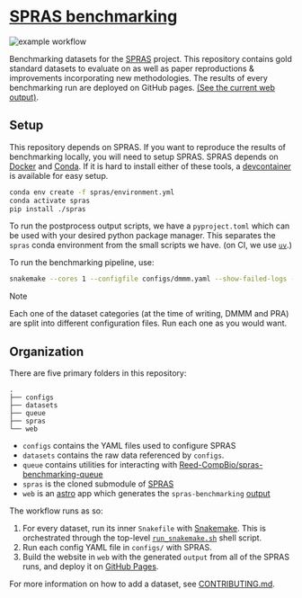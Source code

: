 # [SPRAS benchmarking](https://reed-compbio.github.io/spras-benchmarking/)

![example workflow](https://github.com/Reed-CompBio/spras-benchmarking/actions/workflows/publish.yml/badge.svg)

Benchmarking datasets for the [SPRAS](https://github.com/Reed-CompBio/spras) project. This repository contains gold standard datasets to evaluate on as well as paper reproductions & improvements incorporating new methodologies.
The results of every benchmarking run are deployed on GitHub pages. [(See the current web output)](https://reed-compbio.github.io/spras-benchmarking/).

## Setup

This repository depends on SPRAS. If you want to reproduce the results of benchmarking locally,
you will need to setup SPRAS. SPRAS depends on [Docker](https://www.docker.com/) and [Conda](https://docs.conda.io/projects/conda/en/stable/). If it is hard to install either of these tools,
a [devcontainer](https://containers.dev/) is available for easy setup.

```sh
conda env create -f spras/environment.yml
conda activate spras
pip install ./spras
```

To run the postprocess output scripts, we have a `pyproject.toml` which can be used with your desired python package manager. This separates
the `spras` conda environment from the small scripts we have. (on CI, we use [`uv`](https://docs.astral.sh/uv/).)

To run the benchmarking pipeline, use:

```sh
snakemake --cores 1 --configfile configs/dmmm.yaml --show-failed-logs -s spras/Snakefile
```

> [!NOTE]
> Each one of the dataset categories (at the time of writing, DMMM and PRA) are split into different configuration files.
> Run each one as you would want.

## Organization

There are five primary folders in this repository:

```
.
├── configs
├── datasets
├── queue
├── spras
└── web
```

- `configs` contains the YAML files used to configure SPRAS
- `datasets` contains the raw data referenced by `configs`.
- `queue` contains utilities for interacting with [Reed-CompBio/spras-benchmarking-queue](https://github.com/Reed-CompBio/spras-benchmarking-queue)
- `spras` is the cloned submodule of [SPRAS](https://github.com/reed-compbio/spras)
- `web` is an [astro](https://astro.build/) app which generates the `spras-benchmarking` [output](https://reed-compbio.github.io/spras-benchmarking/)

The workflow runs as so:

1. For every dataset, run its inner `Snakefile` with [Snakemake](https://snakemake.readthedocs.io/en/stable/). This is orchestrated
through the top-level [`run_snakemake.sh`](./run_snakemake.sh) shell script.
1. Run each config YAML file in `configs/` with SPRAS.
1. Build the website in `web` with the generated `output` from all of the SPRAS runs, and deploy it on [GitHub Pages](https://pages.github.com/).

For more information on how to add a dataset, see [CONTRIBUTING.md](./CONTRIBUTING.md).
